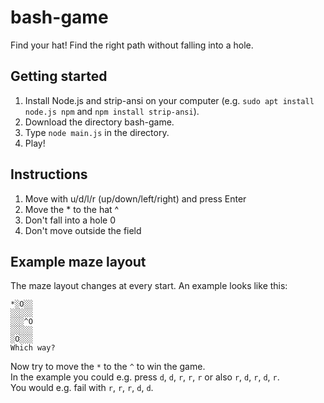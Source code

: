 # bash-game
Find your hat! Find the right path without falling into a hole.

## Getting started 
1. Install Node.js and strip-ansi on your computer (e.g. `sudo apt install node.js npm` and `npm install strip-ansi`).
2. Download the directory bash-game.
3. Type ```node main.js``` in the directory.
4. Play!

## Instructions
1. Move with u/d/l/r (up/down/left/right) and press Enter
2. Move the * to the hat ^
3. Don't fall into a hole 0
4. Don't move outside the field

## Example maze layout
The maze layout changes at every start. An example looks like this:
```
*░O░░
░░░░░
░░░^O
░░░░░
░O░░░
Which way?
```
Now try to move the `*` to the `^` to win the game.  
In the example you could e.g. press `d`, `d`, `r`, `r`, `r` or also `r`, `d`, `r`, `d`, `r`.  
You would e.g. fail with `r`, `r`, `r`, `d`, `d`.
